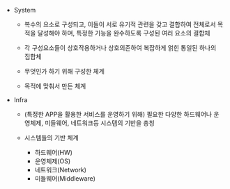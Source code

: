 - System

  - 복수의 요소로 구성되고, 이들이 서로 유기적 관련을 갖고 결합하여 전체로서 목적을 달성해야 하며, 특정한 기능을 완수하도록 구성된 여러 요소의 결합체
  - 각 구성요소들이 상호작용하거나 상호의존하여 복잡하게 얽힌 통일된 하나의 집합체

  - 무엇인가 하기 위해 구성한 체계
  - 목적에 맞춰서 만든 체계

- Infra

  - (특정한 APP을 활용한 서비스를 운영하기 위해) 필요한 다양한 하드웨어나 운영체제, 미들웨어, 네트워크등 시스템의 기반을 총칭

  - 시스템들의 기반 체계
    - 하드웨어(HW)
    - 운영체제(OS)
    - 네트워크(Network)
    - 미들웨어(Middleware)
